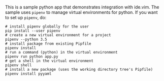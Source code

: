 
This is a sample python app that demonstrates integration with ide.vim.
The sample uses `pipenv` to manage virtual environments for python. If you
want to set up `pipenv`, do:

    # install pipenv globally for the user
    pip install --user pipenv 
    # create a new virtual environment for a project
    pipenv --python 3.5
    # install package from existing Pipfile
    pipenv install
    # run a command (python) in the virtual environment
    pipenv run python app.py
    # get a shell in the virtual environment
    pipenv shell
    # install a new package (uses the working directory tree's Pipfile)
    pipenv install pyyaml
    







